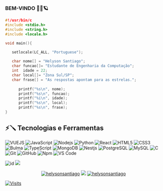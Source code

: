 ### BEM-VINDO 🤘🏻🪐


```c
#!/usr/bin/c
#include <stdio.h>
#include <string.h>
#include <locale.h>

void main(){

   setlocale(LC_ALL, "Portuguese");
   
   char nome[] = "Helyson Santiago";
   char funcao[]= "Estudante de Engenharia da Computação";
   int  idade = 22;
   char local[]= "Zona Sul/SP";
   char frase[] = "As respostas apontam para as estrelas.";
   
      printf("%s\n", nome);
      printf("%s\n", funcao);
      printf("%i\n", idade);
      printf("%s\n", local);
      printf("%s\n", frase);
}

```
## ⚡🪛 Tecnologias e Ferramentas
![VUEJS](https://img.shields.io/badge/-VueJS-black?style=flat-square&logo=Vue.js)
![JavaScript](https://img.shields.io/badge/-JavaScript-black?style=flat-square&logo=javascript)
![Nodejs](https://img.shields.io/badge/-NodeJS-black?style=flat-square&logo=Node.js)
![Python](https://img.shields.io/badge/-Python-black?style=flat-square&logo=Python)
![React](https://img.shields.io/badge/-ReactJS-black?style=flat-square&logo=react)
![HTML5](https://img.shields.io/badge/-HTML5-black?style=flat-square&logo=html5&logoColor=white)
![CSS3](https://img.shields.io/badge/-CSS3-black?style=flat-square&logo=css3)
![Bulma](https://img.shields.io/badge/-Bulma-black?style=flat-square&logo=bulma)
![TypeScript](https://img.shields.io/badge/-TypeScript-black?style=flat-square&logo=typescript)
![MongoDB](https://img.shields.io/badge/-MongoDB-black?style=flat-square&logo=mongodb)
![Nestjs](https://img.shields.io/badge/-NestJS-black?style=flat-square&logo=Nestjs)
![PostgreSQL](https://img.shields.io/badge/-PostgreSQL-black?style=flat-square&logo=postgresql)
![MySQL](https://img.shields.io/badge/-MySQL-black?style=flat-square&logo=mysql)
![C](https://img.shields.io/badge/-C-black?style=flat-square&logo=c)
![Git](https://img.shields.io/badge/-Git-black?style=flat-square&logo=git)
![GitHub](https://img.shields.io/badge/-GitHub-black?style=flat-square&logo=github)
![Npm](https://img.shields.io/badge/-Npm-black?style=flat-square&logo=npm)
![VS Code](https://img.shields.io/badge/-VS%20Code-black?style=flat-square&logo=visual-studio-code)
 


![id](https://media.giphy.com/media/1iolyr2dobg73XjR7z/giphy.gif)
<img  src="https://github-readme-stats.vercel.app/api/top-langs/?username=helysonsantiago&layout=compact&count_private=true&theme=dark" />






  
  <p align="center">
  <a href="https://www.linkedin.com/in/helyson-santiago-844935233" target="blank"><img src="https://img.shields.io/badge/LinkedIn-0077B5?style=for-the-badge&logo=linkedin&logoColor=white" alt="helysonsantiago"/></a> 
  <a href="https://twitter.com/helysonSant" target="blank"><img src="https://img.shields.io/badge/Twitter-1DA1F2?style=for-the-badge&logo=twitter&logoColor=white" /></a> 
  <a href="https://discord.gg/AUQrxMmrwz" target="blank"><img src="https://img.shields.io/badge/Discord-20BEFF?&style=for-the-badge&logo=discord&logoColor=white" alt="helysonsantiago"  /></a> 
</p>

<a href="https://visitor-badge.laobi.icu/badge?page_id=vidyabhandary.visitor-badge&title=Visits"><img src="https://visitor-badge.laobi.icu/badge?page_id=helysonsantiago.visitor-badge&title=Visits" align="center"  alt="Visits">
  

